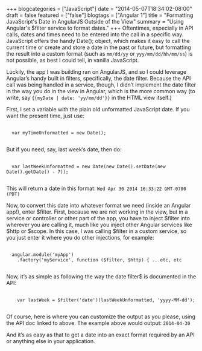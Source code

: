 +++
blogcategories = ["JavaScript"]
date = "2014-05-07T18:34:02-08:00"
draft = false
featured = ["false"]
blogtags = ["Angular 1"]
title = "Formatting JavaScript's Date in AngularJS Outside of the View"
summary = "Using Angular's $filter service to format dates."
+++
Oftentimes, especially in API calls, dates and times need to be entered into the call in a specific way. JavaScript offers the handy Date(); object, which makes it easy to call the current time or create and store a date in the past or future, but formatting the result into a custom format (such as `mm/dd/yy` or `yyy/mm/dd/hh/mm/ss`) is not possible, as best I could tell, in vanilla JavaScript.

Luckily, the app I was building ran on AngularJS, and so I could leverage Angular’s handy built in filters, specifically, the date filter. Because the API call was being handled in a service, though, I didn’t implement the date filter in the way you do in the view in Angular, which is the more common way (to write, say `{{myDate | date: 'yy/mm/dd'}}` in the HTML view itself.)

First, I set a variable with the plain old unformatted JavaScript date. If you want the present time, just use:

<pre class="language-javascript">
  <code class="language-javascript">
  var myTimeUnformatted = new Date();
  </code>
</pre>


But if you need, say, last week’s date, then do:

<pre class="language-javascript">
  <code class="language-javascript">
  var lastWeekUnformatted = new Date(new Date().setDate(new Date().getDate() - 7));
  </code>
</pre>

This will return a date in this format: `Wed Apr 30 2014 16:33:22 GMT-0700 (PDT)`

Now, to convert this date into whatever format we need (inside an Angular app!), enter $filter. First, because we are not working in the view, but in a service or controller or other part of the app, you have to inject $filter into wherever you are calling it, much like you inject other Angular services like $http or $scope. In this case, I was calling $filter in a custom service, so you just enter it where you do other injections, for example:

<pre class="language-javascript">
  <code class="language-javascript">
  angular.module('myApp')
    .factory('myService', function ($filter, $http) { ...etc, etc
  </code>
</pre>

Now, it’s as simple as following the way the date filter$ is documented in the API:

<pre class="language-javascript">
  <code class="language-javascript">
    var lastWeek = $filter('date')(lastWeekUnformatted, 'yyyy-MM-dd');
  </code>
</pre>

Of course, here is where you can customize the output as you please, using the API doc linked to above. The example above would output: `2014-04-30`

And it’s as easy as that to get a date into an exact format required by an API or anything else in your application.
